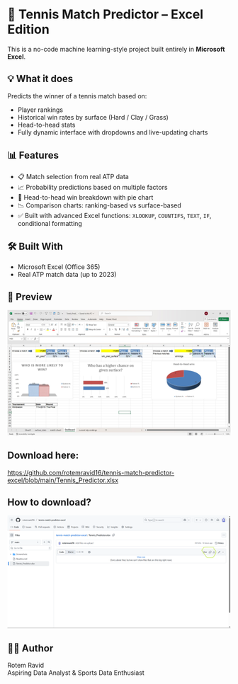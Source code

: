 # 🎾 Tennis Match Predictor – Excel Edition

This is a no-code machine learning-style project built entirely in **Microsoft Excel**.

## 💡 What it does
Predicts the winner of a tennis match based on:
- Player rankings
- Historical win rates by surface (Hard / Clay / Grass)
- Head-to-head stats
- Fully dynamic interface with dropdowns and live-updating charts

## 📊 Features
- 📋 Match selection from real ATP data
- 📈 Probability predictions based on multiple factors
- 🧠 Head-to-head win breakdown with pie chart
- 📉 Comparison charts: ranking-based vs surface-based
- ✅ Built with advanced Excel functions: `XLOOKUP`, `COUNTIFS`, `TEXT`, `IF`, conditional formatting

## 🛠 Built With
- Microsoft Excel (Office 365)
- Real ATP match data (up to 2023)

## 👀 Preview
<img src="Screenshots/dashboard_preview.jpg" width="600">

## Download here:
https://github.com/rotemravid16/tennis-match-predictor-excel/blob/main/Tennis_Predictor.xlsx

## How to download?
<img src="Screenshots/Download%20here.png" width="600">

## 🧑‍💻 Author
Rotem Ravid  
Aspiring Data Analyst & Sports Data Enthusiast


